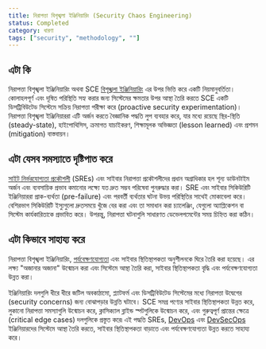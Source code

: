 ```yaml
---
title: নিরাপত্তা বিশৃঙ্খলা ইঞ্জিনিয়ারিং (Security Chaos Engineering)
status: Completed
category: ধারণা
tags: ["security", "methodology", ""]
---
```


## এটা কি

নিরাপত্তা বিশৃঙ্খলা ইঞ্জিনিয়ারিং অথবা SCE [বিশৃঙ্খলা ইঞ্জিনিয়ারিং](/bn/chaos-engineering/) এর উপর ভিত্তি করে একটি নিয়মানুবর্তিতা। কোলাহলপূর্ণ এবং দূষিত পরিস্থিতি সহ্য করার জন্য সিস্টেমের ক্ষমতার উপর আস্থা তৈরি করতে SCE একটি ডিসট্রিবিউটেড সিস্টেমে সক্রিয় নিরাপত্তা পরীক্ষা করে (proactive security experimentation)। নিরাপত্তা বিশৃঙ্খলা ইঞ্জিনিয়াররা এটি অর্জন করতে বৈজ্ঞানিক পদ্ধতি লুপ ব্যবহার করে, যার মধ্যে রয়েছে স্থির-স্থিতি (steady-state), হাইপোথিসিস, ক্রমাগত যাচাইকরণ, শিক্ষামূলক অভিজ্ঞতা (lesson learned) এবং প্রশমন (mitigation) বাস্তবায়ন।

## এটা যেসব সমস্যাতে দৃষ্টিপাত করে

[সাইট নির্ভরযোগ্যতা প্রকৌশলী](/bn/site-reliability-engineering/) (SREs) এবং সাইবার নিরাপত্তা প্রকৌশলীদের প্রধান অগ্রাধিকার হল শূন্য ডাউনটাইম অর্জন এবং ব্যবসায়িক প্রভাব কমানোর লক্ষ্যে যত দ্রুত সম্ভব পরিষেবা পুনরুদ্ধার করা। SRE এবং সাইবার সিকিউরিটি ইঞ্জিনিয়াররা প্রাক-ব্যর্থতা (pre-failure) এবং পরবর্তী ব্যর্থতার ঘটনা উভয় পরিস্থিতির সাথেই মোকাবেলা করে। বেশিরভাগ সিকিউরিটি ইস্যুগুলো দ্রুতসময়ে খুঁজে বের করা এবং তা সমাধান করা চ্যালেঞ্জিং, যেগুলো অ্যাপ্লিকেশন বা সিস্টেম কার্যকারিতাকে প্রভাবিত করে। উপরন্তু, নিরাপত্তা ঘটনাগুলি সাধারণত ডেভেলপমেন্টের সময় চিহ্নিত করা কঠিন।

## এটা কিভাবে সাহায্য করে

নিরাপত্তা বিশৃঙ্খলা ইঞ্জিনিয়ারিং, [পর্যবেক্ষণযোগ্যতা](/bn/observability/) এবং সাইবার স্থিতিস্থাপকতা অনুশীলনকে ঘিরে তৈরি করা হয়েছে।
এর লক্ষ্য "অজানার অজানা" উন্মোচন করা এবং সিস্টেমে আস্থা তৈরি করা, সাইবার স্থিতিস্থাপকতা বৃদ্ধি এবং পর্যবেক্ষণযোগ্যতা উন্নত করা।

ইঞ্জিনিয়ারিং দলগুলি ধীরে ধীরে জটিল অবকাঠামো, প্ল্যাটফর্ম এবং ডিসট্রিবিউটেড সিস্টেমের মধ্যে নিরাপত্তা উদ্বেগের (security concerns) জন্য বোঝাপড়ার উন্নতি ঘটাবে। SCE সমগ্র পণ্যের সাইবার স্থিতিস্থাপকতা উন্নত করে, লুকানো নিরাপত্তা সমস্যাগুলি উন্মোচন করে, ক্লাসিক্যাল ব্লাইন্ড স্পটগুলিকে উন্মোচন করে, এবং গুরুত্বপূর্ণ প্রান্তের ক্ষেত্রে (critical edge cases) দলগুলিকে প্রস্তুত করে৷
এই পদ্ধতি SREs, [DevOps](/bn/devops/) এবং [DevSecOps](/bn/devsecops/) ইঞ্জিনিয়ারদের সিস্টেমে আস্থা তৈরি করতে, সাইবার স্থিতিস্থাপকতা বাড়াতে এবং পর্যবেক্ষণযোগ্যতা উন্নত করতে সাহায্য করে।